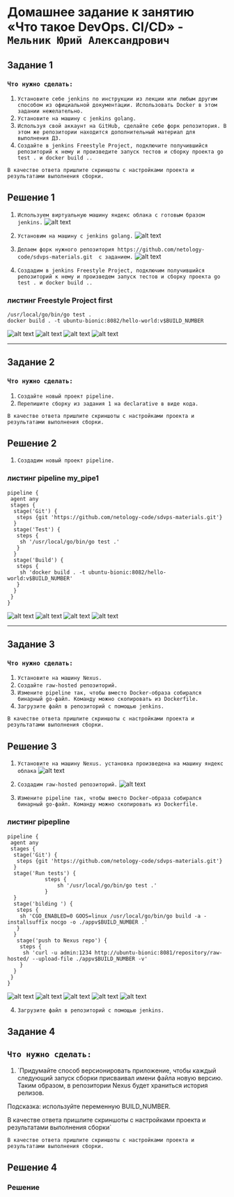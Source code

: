 # Домашнее задание к занятию «Что такое DevOps. СI/СD» - `Мельник Юрий Александрович`


## Задание 1

### `Что нужно сделать:`

1. `Установите себе jenkins по инструкции из лекции или любым другим способом из официальной документации. Использовать Docker в этом задании нежелательно.`
2. `Установите на машину с jenkins golang.`
3. `Используя свой аккаунт на GitHub, сделайте себе форк репозитория. В этом же репозитории находится дополнительный материал для выполнения ДЗ.`
4. `Создайте в jenkins Freestyle Project, подключите получившийся репозиторий к нему и произведите запуск тестов и сборку проекта go test . и docker build ..`


`В качестве ответа пришлите скриншоты с настройками проекта и результатами выполнения сборки.`

## Решение 1
1. `Используем виртуальную машину яндекс облака с готовым бразом jenkins.`
![alt text](https://github.com/ysatii/gitlab-hw/blob/ci-cd/img1/image1_1.jpg)

2. `Установим на машину с jenkins golang.`
![alt text](https://github.com/ysatii/gitlab-hw/blob/ci-cd/img1/image1_2.jpg)

3. `Делаем форк нужного репозитория https://github.com/netology-code/sdvps-materials.git  с заданием.`
![alt text](https://github.com/ysatii/gitlab-hw/blob/ci-cd/img1/image1_3.jpg)

4. `Создадим в jenkins Freestyle Project, подключим получившийся репозиторий к нему и произведем запуск тестов и сборку проекта go test . и docker build ..`
### листинг **Freestyle Project** first
```
/usr/local/go/bin/go test .
docker build . -t ubuntu-bionic:8082/hello-world:v$BUILD_NUMBER
```
![alt text](https://github.com/ysatii/gitlab-hw/blob/ci-cd/img1/image1_4.jpg)
![alt text](https://github.com/ysatii/gitlab-hw/blob/ci-cd/img1/image1_4_1.jpg)
![alt text](https://github.com/ysatii/gitlab-hw/blob/ci-cd/img1/image1_4_2.jpg)
![alt text](https://github.com/ysatii/gitlab-hw/blob/ci-cd/img1/image1_4_3.jpg)

---

## Задание 2

### `Что нужно сделать:`

1. `Создайте новый проект pipeline.`
2. `Перепишите сборку из задания 1 на declarative в виде кода.`



`В качестве ответа пришлите скриншоты с настройками проекта и результатами выполнения сборки.`

## Решение 2
1. `Создадим новый проект pipeline.`
### листинг pipeline my_pipe1
```
pipeline {
 agent any
 stages {
  stage('Git') {
   steps {git 'https://github.com/netology-code/sdvps-materials.git'}
  }
  stage('Test') {
   steps {
    sh '/usr/local/go/bin/go test .'
   }
  }
  stage('Build') {
   steps {
    sh 'docker build . -t ubuntu-bionic:8082/hello-world:v$BUILD_NUMBER'
   }
  }
 }
}
```
![alt text](https://github.com/ysatii/gitlab-hw/blob/ci-cd/img2/image2_1.jpg)
![alt text](https://github.com/ysatii/gitlab-hw/blob/ci-cd/img2/image2_2.jpg)
![alt text](https://github.com/ysatii/gitlab-hw/blob/ci-cd/img2/image2_3.jpg)
![alt text](https://github.com/ysatii/gitlab-hw/blob/ci-cd/img2/image2_4.jpg)

---

## Задание 3

### `Что нужно сделать:`

1. `Установите на машину Nexus.`
2. `Создайте raw-hosted репозиторий.`
3. `Измените pipeline так, чтобы вместо Docker-образа собирался бинарный go-файл. Команду можно скопировать из Dockerfile.`
4. `Загрузите файл в репозиторий с помощью jenkins.`
 

`В качестве ответа пришлите скриншоты с настройками проекта и результатами выполнения сборки.`
## Решение 3
1. `Установите на машину Nexus. установка произведена на машину яндекс облака`
![alt text](https://github.com/ysatii/gitlab-hw/blob/ci-cd/img3/image3_1.jpg)

2. `Создадим raw-hosted репозиторий.`
![alt text](https://github.com/ysatii/gitlab-hw/blob/ci-cd/img3/image3_2.jpg)

3. `Измените pipeline так, чтобы вместо Docker-образа собирался бинарный go-файл. Команду можно скопировать из Dockerfile.`

### листинг pipepline
```
pipeline {
 agent any
 stages {
  stage('Git') {
   steps {git 'https://github.com/netology-code/sdvps-materials.git'}
  }
  stage('Run tests') {
            steps {
                sh '/usr/local/go/bin/go test .'
            }
  }
  stage('bilding ') {
   steps {
    sh 'CGO_ENABLED=0 GOOS=linux /usr/local/go/bin/go build -a -installsuffix nocgo -o ./appv$BUILD_NUMBER .'
   }
  }
   stage('push to Nexus repo') {
    steps {
     sh 'curl -u admin:1234 http://ubuntu-bionic:8081/repository/raw-hosted/ --upload-file ./appv$BUILD_NUMBER -v'
    }
  }
 }
}
```
![alt text](https://github.com/ysatii/gitlab-hw/blob/ci-cd/img3/image3_3.jpg)
![alt text](https://github.com/ysatii/gitlab-hw/blob/ci-cd/img3/image3_3_1.jpg)
![alt text](https://github.com/ysatii/gitlab-hw/blob/ci-cd/img3/image3_3_2.jpg)
![alt text](https://github.com/ysatii/gitlab-hw/blob/ci-cd/img3/image3_3_3.jpg)
![alt text](https://github.com/ysatii/gitlab-hw/blob/ci-cd/img3/image3_3_4.jpg)

4. `Загрузите файл в репозиторий с помощью jenkins.`
 






## Задание 4

 
## `Что нужно сделать:`

1. `Придумайте способ версионировать приложение, чтобы каждый следующий запуск сборки присваивал имени файла новую версию. Таким образом, в репозитории Nexus будет храниться история релизов.

Подсказка: используйте переменную BUILD_NUMBER.

В качестве ответа пришлите скриншоты с настройками проекта и результатами выполнения сборки`


 
`В качестве ответа пришлите скриншоты с настройками проекта и результатами выполнения сборки.`
## Решение 4
### Решение 
